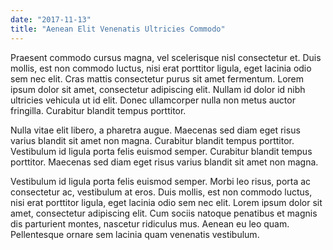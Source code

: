 ```yaml
---
date: "2017-11-13"
title: "Aenean Elit Venenatis Ultricies Commodo"
---
```


Praesent commodo cursus magna, vel scelerisque nisl consectetur et. Duis mollis, est non commodo luctus, nisi erat porttitor ligula, eget lacinia odio sem nec elit. Cras mattis consectetur purus sit amet fermentum. Lorem ipsum dolor sit amet, consectetur adipiscing elit. Nullam id dolor id nibh ultricies vehicula ut id elit. Donec ullamcorper nulla non metus auctor fringilla. Curabitur blandit tempus porttitor.

Nulla vitae elit libero, a pharetra augue. Maecenas sed diam eget risus varius blandit sit amet non magna. Curabitur blandit tempus porttitor. Vestibulum id ligula porta felis euismod semper. Curabitur blandit tempus porttitor. Maecenas sed diam eget risus varius blandit sit amet non magna.

Vestibulum id ligula porta felis euismod semper. Morbi leo risus, porta ac consectetur ac, vestibulum at eros. Duis mollis, est non commodo luctus, nisi erat porttitor ligula, eget lacinia odio sem nec elit. Lorem ipsum dolor sit amet, consectetur adipiscing elit. Cum sociis natoque penatibus et magnis dis parturient montes, nascetur ridiculus mus. Aenean eu leo quam. Pellentesque ornare sem lacinia quam venenatis vestibulum.
